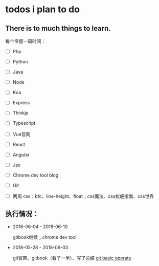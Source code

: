 # todos i plan to do

## There is to much things to learn.

每个专题一周时间：

- [ ] Php
- [ ] Python
- [ ] Java

- [ ] Node
- [ ] Koa
- [ ] Express
- [ ] Thinkjs

- [ ] Typescript
- [ ] Vue官网
- [ ] React
- [ ] Angular
- [ ] Jsx

- [ ] Chrome dev tool blog
- [ ] Git
- [ ] 两周 css：bfc、line-height、float；css魔法、css权威指南、css世界

## 执行情况：


- 2018-06-04 - 2018-06-10

    gitbook继续；chrome dev tool

- 2018-05-28 - 2018-06-03

    git官网、gitbook（看了一半）、写了总结 [git basic operate](https://github.com/bmxklYzj/demo-exercise/blob/master/2018-06/git/git-basic-operate.md)
